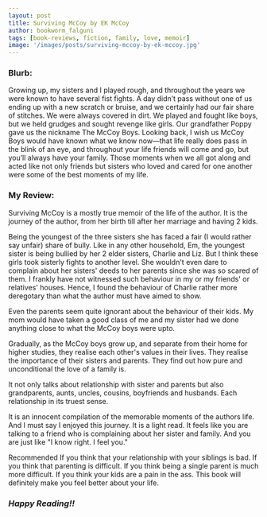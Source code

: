```yaml
---
layout: post
title: Surviving McCoy by EK McCoy
author: bookworm_falguni
tags: [book-reviews, fiction, family, love, memoir]
image: '/images/posts/surviving-mccoy-by-ek-mccoy.jpg'
---
```

### **Blurb:**
Growing up, my sisters and I played rough, and throughout the years we were known to have several fist fights. A day didn’t pass without one of us ending up with a new scratch or bruise, and we certainly had our fair share of stitches. We were always covered in dirt. We played and fought like boys, but we held grudges and sought revenge like girls. Our grandfather Poppy gave us the nickname The McCoy Boys. Looking back, I wish us McCoy Boys would have known what we know now—that life really does pass in the blink of an eye, and throughout your life friends will come and go, but you’ll always have your family. Those moments when we all got along and acted like not only friends but sisters who loved and cared for one another were some of the best moments of my life.

### **My Review:**
Surviving McCoy is a mostly true memoir of the life of the author. It is the journey of the author, from her birth till after her marriage and having 2 kids.

Being the youngest of the three sisters she has faced a fair (I would rather say unfair) share of bully. 
Like in any other household, Em, the youngest sister is being bullied by her 2 elder sisters, Charlie and Liz. But I think these girls took sisterly fights to another level. She wouldn't even dare to complain about her sisters' deeds to her parents since she was so scared of them. I frankly have not witnessed such behaviour in my or my friends' or relatives' houses. Hence, I found the behaviour of Charlie rather more deregotary than what the author must have aimed to show.

Even the parents seem quite ignorant about the behaviour of their kids. My mom would have taken a good class of me and my sister had we done anything close to what the McCoy boys were upto.

Gradually, as the McCoy boys grow up, and separate from their home for higher studies, they realise each other's values in their lives. They realise the importance of their sisters and parents. They find out how pure and unconditional the love of a family is.

It not only talks about relationship with sister and parents but also grandparents, aunts, uncles, cousins, boyfriends and husbands. Each relationship in its truest sense.

It is an innocent compilation of the memorable moments of the authors life. And I must say I enjoyed this journey. It is a light read. It feels like you are talking to a friend who is complaining about her sister and family. And you are just like "I know right. I feel you." 

Recommended
If you think that your relationship with your siblings is bad.
If you think that parenting is difficult.
If you think being a single parent is much more difficult.
If you think your kids are a pain in the ass.
This book will definitely make you feel better about your life.

### ***Happy Reading!!***
